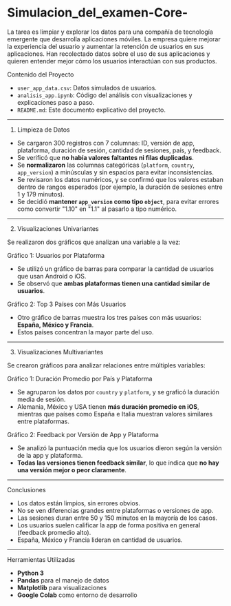 # Simulacion_del_examen-Core-

La tarea es limpiar y explorar los datos para una compañía de tecnología emergente que desarrolla aplicaciones móviles. La empresa quiere mejorar la experiencia del usuario y aumentar la retención de usuarios en sus aplicaciones. Han recolectado datos sobre el uso de sus aplicaciones y quieren entender mejor cómo los usuarios interactúan con sus productos.

Contenido del Proyecto

- `user_app_data.csv`: Datos simulados de usuarios.
- `analisis_app.ipynb`: Código del análisis con visualizaciones y explicaciones paso a paso.
- `README.md`: Este documento explicativo del proyecto.

---

1. Limpieza de Datos

- Se cargaron 300 registros con 7 columnas: ID, versión de app, plataforma, duración de sesión, cantidad de sesiones, país, y feedback.
- Se verificó que **no había valores faltantes ni filas duplicadas**.
- Se **normalizaron** las columnas categóricas (`platform`, `country`, `app_version`) a minúsculas y sin espacios para evitar inconsistencias.
- Se revisaron los datos numéricos, y se confirmó que los valores estaban dentro de rangos esperados (por ejemplo, la duración de sesiones entre 1 y 179 minutos).
- Se decidió **mantener `app_version` como tipo `object`**, para evitar errores como convertir "1.10" en "1.1" al pasarlo a tipo numérico.

---

2. Visualizaciones Univariantes

Se realizaron dos gráficos que analizan una variable a la vez:

Gráfico 1: Usuarios por Plataforma

- Se utilizó un gráfico de barras para comparar la cantidad de usuarios que usan Android o iOS.
- Se observó que **ambas plataformas tienen una cantidad similar de usuarios**.

Gráfico 2: Top 3 Países con Más Usuarios

- Otro gráfico de barras muestra los tres países con más usuarios: **España, México y Francia**.
- Estos países concentran la mayor parte del uso.

---

3. Visualizaciones Multivariantes

Se crearon gráficos para analizar relaciones entre múltiples variables:

Gráfico 1: Duración Promedio por País y Plataforma

- Se agruparon los datos por `country` y `platform`, y se graficó la duración media de sesión.
- Alemania, México y USA tienen **más duración promedio en iOS**, mientras que países como España e Italia muestran valores similares entre plataformas.

 Gráfico 2: Feedback por Versión de App y Plataforma

- Se analizó la puntuación media que los usuarios dieron según la versión de la app y plataforma.
- **Todas las versiones tienen feedback similar**, lo que indica que **no hay una versión mejor o peor claramente**.

---

Conclusiones

- Los datos están limpios, sin errores obvios.
- No se ven diferencias grandes entre plataformas o versiones de app.
- Las sesiones duran entre 50 y 150 minutos en la mayoría de los casos.
- Los usuarios suelen calificar la app de forma positiva en general (feedback promedio alto).
- España, México y Francia lideran en cantidad de usuarios.

---

Herramientas Utilizadas

- **Python 3**
- **Pandas** para el manejo de datos
- **Matplotlib** para visualizaciones
- **Google Colab** como entorno de desarrollo
